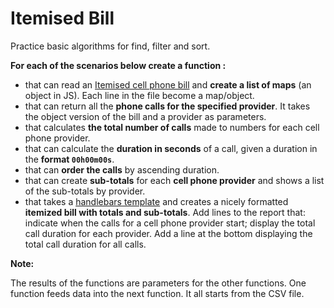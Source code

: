 # Itemised Bill

Practice basic algorithms for find, filter and sort.

**For each of the scenarios below create a function :**

* that can read an [Itemised cell phone bill](./ItemisedBill.csv) and **create a list of maps** (an object in JS). Each line in the file become a map/object.
* that can return all the **phone calls for the specified provider**. It takes the object version of the bill and a provider as parameters.
* that calculates **the total number of calls** made to numbers for each cell phone provider.
* that can calculate the **duration in seconds** of a call, given a duration in the **format `00h00m00s`**.
* that can **order the calls** by ascending duration.
* that can create **sub-totals** for each **cell phone provider** and shows a list of the sub-totals by provider.
* that takes a [handlebars template](https://www.npmjs.com/package/handlebars) and creates a nicely formatted **itemized bill with totals and sub-totals**. Add lines to the report that: indicate when the calls for a cell phone provider start; display the total call duration for each provider. Add a line at the bottom displaying the total call duration for all calls.

**Note:**

The results of the functions are parameters for the other functions. One function feeds data into the next function. It all starts from the CSV file.
